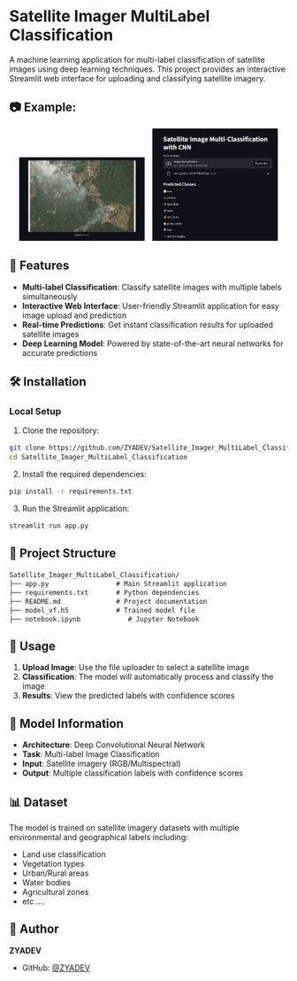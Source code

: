 # Satellite Imager MultiLabel Classification

A machine learning application for multi-label classification of satellite images using deep learning techniques. This project provides an interactive Streamlit web interface for uploading and classifying satellite imagery.

## 📷 Example:

<div align="center">
  <img src="satellite_image.png" alt="Satellite Image" width="45%" style="margin-right: 10px;">
  <img src="classes.png" alt="Classification Results" width="45%">
</div>

## 🚀 Features

- **Multi-label Classification**: Classify satellite images with multiple labels simultaneously
- **Interactive Web Interface**: User-friendly Streamlit application for easy image upload and prediction
- **Real-time Predictions**: Get instant classification results for uploaded satellite images
- **Deep Learning Model**: Powered by state-of-the-art neural networks for accurate predictions

## 🛠️ Installation

### Local Setup

1. Clone the repository:
```bash
git clone https://github.com/ZYADEV/Satellite_Imager_MultiLabel_Classification.git
cd Satellite_Imager_MultiLabel_Classification
```

2. Install the required dependencies:
```bash
pip install -r requirements.txt
```

3. Run the Streamlit application:
```bash
streamlit run app.py
```

## 📁 Project Structure

```
Satellite_Imager_MultiLabel_Classification/
├── app.py                 # Main Streamlit application
├── requirements.txt       # Python dependencies
├── README.md              # Project documentation
├── model_vf.h5            # Trained model file
├── notebook.ipynb            # Jupyter Notebook
```

## 🔧 Usage

1. **Upload Image**: Use the file uploader to select a satellite image
2. **Classification**: The model will automatically process and classify the image
3. **Results**: View the predicted labels with confidence scores

## 🤖 Model Information

- **Architecture**: Deep Convolutional Neural Network
- **Task**: Multi-label Image Classification
- **Input**: Satellite imagery (RGB/Multispectral)
- **Output**: Multiple classification labels with confidence scores

## 📊 Dataset

The model is trained on satellite imagery datasets with multiple environmental and geographical labels including:
- Land use classification
- Vegetation types
- Urban/Rural areas
- Water bodies
- Agricultural zones
- etc ....

## 👤 Author

**ZYADEV**
- GitHub: [@ZYADEV](https://github.com/ZYADEV)